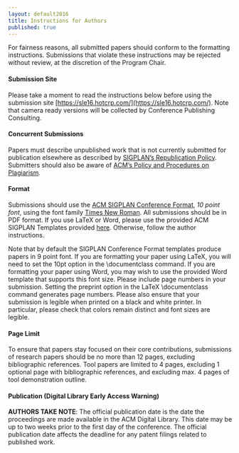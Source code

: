 ```yaml
---
layout: default2016
title: Instructions for Authors
published: true
---
```


For fairness reasons, all submitted papers should conform to the formatting instructions. Submissions that violate these instructions may be rejected without review, at the discretion of the Program Chair.

#### Submission Site

Please take a moment to read the instructions below before using the submission site [https://sle16.hotcrp.com/](https://sle16.hotcrp.com/).
Note that camera ready versions will be collected by Conference Publishing Consulting.

#### Concurrent Submissions

Papers must describe unpublished work that is not currently submitted for publication elsewhere as described by [SIGPLAN’s Republication Policy](http://www.sigplan.org/Resources/Policies/Republication). Submitters should also be aware of [ACM’s Policy and Procedures on Plagiarism](http://www.acm.org/publications/policies/plagiarism_policy). 

#### Format

Submissions should use the [ACM SIGPLAN Conference Format](http://www.sigplan.org/Resources/Author/), *10 point font*, using the font family [Times New Roman](https://en.wikipedia.org/wiki/Times_New_Roman). All submissions should be in PDF format. If you use LaTeX or Word, please use the provided ACM SIGPLAN Templates provided [here](http://www.sigplan.org/Resources/Author/). Otherwise, follow the author instructions. 

Note that by default the SIGPLAN Conference Format templates produce papers in 9 point font. If you are formatting your paper using LaTeX, you will need to set the 10pt option in the \documentclass command. If you are formatting your paper using Word, you may wish to use the provided Word template that supports this font size. Please include page numbers in your submission. Setting the preprint option in the LaTeX \documentclass command generates page numbers. Please also ensure that your submission is legible when printed on a black and white printer. In particular, please check that colors remain distinct and font sizes are legible.

#### Page Limit

To ensure that papers stay focused on their core contributions, submissions of research papers should be no more than 12 pages, excluding bibliographic references. Tool papers are limited to 4 pages, excluding 1 optional page with bibliographic references, and excluding max. 4 pages of tool demonstration outline.

#### Publication (Digital Library Early Access Warning)

__AUTHORS TAKE NOTE__: The official publication date is the date the proceedings are made available in the ACM Digital Library. This date may be up to two weeks prior to the first day of the conference. The official publication date affects the deadline for any patent filings related to published work.